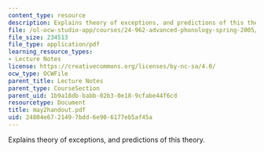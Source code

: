 ```yaml
---
content_type: resource
description: Explains theory of exceptions, and predictions of this theory.
file: /ol-ocw-studio-app/courses/24-962-advanced-phonology-spring-2005/24804e6721497bdd6e906177eb5af45a_may2handout.pdf
file_size: 234513
file_type: application/pdf
learning_resource_types:
- Lecture Notes
license: https://creativecommons.org/licenses/by-nc-sa/4.0/
ocw_type: OCWFile
parent_title: Lecture Notes
parent_type: CourseSection
parent_uid: 1b9a18db-babb-02b3-0e18-9cfabe44f6cd
resourcetype: Document
title: may2handout.pdf
uid: 24804e67-2149-7bdd-6e90-6177eb5af45a
---
```

Explains theory of exceptions, and predictions of this theory.